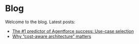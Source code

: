 # Blog

Welcome to the blog. Latest posts:

- [The #1 predictor of Agentforce success: Use-case selection](/the-very-simple-list-of-agentforce-best-practices/blog/use-case-selection/)
- [Why “cost-aware architecture” matters](/the-very-simple-list-of-agentforce-best-practices/blog/cost-aware-architecture/)
